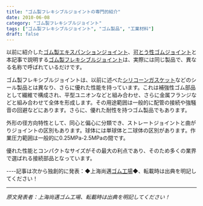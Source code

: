 ```yaml
---
title: "ゴム製フレキシブルジョイントの専門的紹介"
date: 2010-06-08
category: "ゴム製フレキシブルジョイント"
tags: ["ゴム製フレキシブルジョイント", "ゴム製品", "工業材料"]
draft: false
---
```


以前に紹介した[ゴム製エキスパンションジョイント](http://www.smpolymer.com/xiangjiaopengzhangjie/)、[可とう性ゴムジョイント](http://www.smpolymer.com/kequnaoxiangjiaojietou/)と本記事で説明する[ゴム製フレキシブルジョイント](http://www.smpolymer.com/xiangjiaoruanjietou/)は、実際には同じ製品で、異なる名称で呼ばれているだけです。

ゴム製フレキシブルジョイントは、以前に述べた[シリコーンガスケット](http://www.smpolymer.com/)などのシール製品とは異なり、さらに優れた性能を持っています。これは補強性ゴム部品として繊維で構成され、平型ユニオンなどと組み合わせ、さらに金属フランジなどと組み合わせて全体を形成します。その用途範囲は一般的に配管の接続や強騒音の回避などにあります。さらに、優れた耐性を持つゴム製品でもあります。

外形の径方向特性として、同心と偏心に分類でき、ストレートジョイントと曲がりジョイントの区別もあります。球体には単球体と二球体の区別があります。作業圧力範囲は一般的に0.25MPa-2.5MPaの間です。

優れた性能とコンパクトなサイズがその最大の利点であり、そのため多くの業界で選ばれる接続部品となっています。

----記事は次から独創的に発表：◆上海尚邁[ゴム工場](http://www.smpolymer.com/)◆、転載時は出典を明記してください！

---

*原文発表者：上海尚邁ゴム工場、転載時は出典を明記してください！*